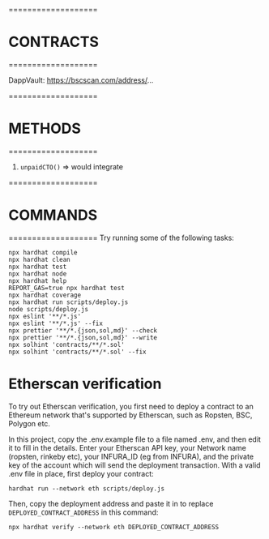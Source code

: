 ===================

# CONTRACTS

===================

DappVault: https://bscscan.com/address/...

===================

# METHODS

===================

1. `unpaidCTO()` => would integrate

===================

# COMMANDS

===================
Try running some of the following tasks:

```shell
npx hardhat compile
npx hardhat clean
npx hardhat test
npx hardhat node
npx hardhat help
REPORT_GAS=true npx hardhat test
npx hardhat coverage
npx hardhat run scripts/deploy.js
node scripts/deploy.js
npx eslint '**/*.js'
npx eslint '**/*.js' --fix
npx prettier '**/*.{json,sol,md}' --check
npx prettier '**/*.{json,sol,md}' --write
npx solhint 'contracts/**/*.sol'
npx solhint 'contracts/**/*.sol' --fix
```

# Etherscan verification

To try out Etherscan verification, you first need to deploy a contract to an Ethereum network that's supported by Etherscan, such as Ropsten, BSC, Polygon etc.

In this project, copy the .env.example file to a file named .env, and then edit it to fill in the details. Enter your Etherscan API key, your Network name (ropsten, rinkeby etc), your INFURA_ID (eg from INFURA), and the private key of the account which will send the deployment transaction. With a valid .env file in place, first deploy your contract:

```shell
hardhat run --network eth scripts/deploy.js
```

Then, copy the deployment address and paste it in to replace `DEPLOYED_CONTRACT_ADDRESS` in this command:

```shell
npx hardhat verify --network eth DEPLOYED_CONTRACT_ADDRESS
```
